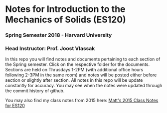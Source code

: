 # Notes for Introduction to the Mechanics of Solids (ES120) 
### Spring Semester 2018 - Harvard University 
### Head Instructor: Prof. Joost Vlassak

In this repo you will find notes and documents pertaining to each section of the Spring semester. Click on the respective folder for the documents. Sections are held on Thrusdays 1-2PM (with additional office hours following 2-3PM in the same room) and notes will be posted either before section or slightly after section. All notes in this repo will be update constantly for accuracy. You may see when the notes were updated through the commit history of github.

You may also find my class notes from 2015 here: [Matt's 2015 Class Notes for ES120](http://mcfernandes.com/es120notes)
